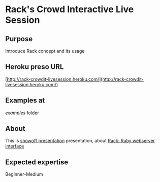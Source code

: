 # Rack's Crowd Interactive Live Session #

## Purpose ##
Introduce Rack concept and its usage

## Heroku preso URL ##
[http://rack-crowdit-livesession.heroku.com/](http://rack-crowdit-livesession.heroku.com/)

## Examples at ##
*examples* folder

## About ##
This is [showoff presentation](http://github.com/schacon/showoff) presentation, about [Rack: Ruby webserver interface](http://rack.rubyforge.org/)

## Expected expertise ##
Beginner-Medium
